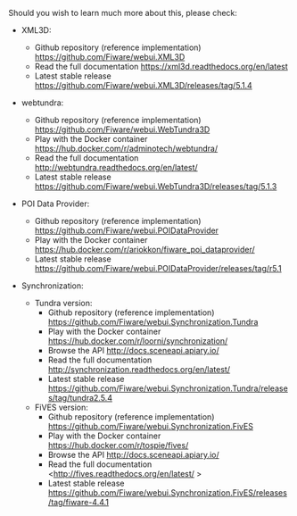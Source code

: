 Should you wish to learn much more about this, please check: 

   - XML3D:
      - Github repository (reference implementation)  <https://github.com/Fiware/webui.XML3D>
      - Read the full documentation <https://xml3d.readthedocs.org/en/latest>
      - Latest stable release <https://github.com/Fiware/webui.XML3D/releases/tag/5.1.4> 

   - webtundra: 
      - Github repository (reference implementation)  <https://github.com/Fiware/webui.WebTundra3D>
      - Play with the Docker container <https://hub.docker.com/r/adminotech/webtundra/>
      - Read the full documentation <http://webtundra.readthedocs.org/en/latest/>
      - Latest stable release <https://github.com/Fiware/webui.WebTundra3D/releases/tag/5.1.3> 
   
   - POI Data Provider: 
      - Github repository (reference implementation)  <https://github.com/Fiware/webui.POIDataProvider>
      - Play with the Docker container <https://hub.docker.com/r/ariokkon/fiware_poi_dataprovider/>
      - Latest stable release <https://github.com/Fiware/webui.POIDataProvider/releases/tag/r5.1>    

   - Synchronization: 
      - Tundra version:
         - Github repository (reference implementation)  <https://github.com/Fiware/webui.Synchronization.Tundra>
         - Play with the Docker container <https://hub.docker.com/r/loorni/synchronization/>
         - Browse the API <http://docs.sceneapi.apiary.io/>
         - Read the full documentation <http://synchronization.readthedocs.org/en/latest/>
         - Latest stable release <https://github.com/Fiware/webui.Synchronization.Tundra/releases/tag/tundra2.5.4> 
      - FiVES version:
         - Github repository (reference implementation)  <https://github.com/Fiware/webui.Synchronization.FivES>
         - Play with the Docker container <https://hub.docker.com/r/tospie/fives/>
         - Browse the API <http://docs.sceneapi.apiary.io/>
         - Read the full documentation <http://fives.readthedocs.org/en/latest/ >
         - Latest stable release <https://github.com/Fiware/webui.Synchronization.FivES/releases/tag/fiware-4.4.1> 




